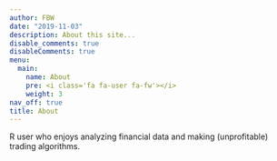 ```yaml
---
author: FBW
date: "2019-11-03"
description: About this site...
disable_comments: true
disableComments: true
menu:
  main:
    name: About
    pre: <i class='fa fa-user fa-fw'></i>
    weight: 3
nav_off: true
title: About
---
```


R user who enjoys analyzing financial data and making (unprofitable) trading algorithms.
